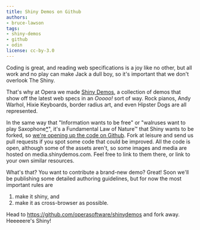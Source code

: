 ```yaml
---
title: Shiny Demos on Github
authors:
- bruce-lawson
tags:
- shiny-demos
- github
- odin
license: cc-by-3.0
---
```


<p>Coding is great, and reading web specifications is a joy like no other, but all work and no play can make Jack a dull boy, so it&#39;s important that we don&#39;t overlook The Shiny.</p>

<p>That&#39;s why at Opera we made <a href="http://shinydemos.com/">Shiny Demos</a>, a collection of demos that show off the latest web specs in an <i>Ooooo!</i> sort of way. Rock pianos, Andy Warhol, Hixie Keyboards, border radius art, and even Hipster Dogs are all represented.</p>
 <p>In the same way that &quot;Information wants to be free&quot; or &quot;walruses want to play Saxophone<a href="http://www.youtube.com/watch?v=Uq1xWuBIXDg ">*</a>&quot;, it&#39;s a Fundamental Law of Nature&#x2122; that Shiny wants to be forked, so <a href="https://github.com/operasoftware/shinydemos">we&#39;re opening up the code on Github</a>. Fork at leisure and send us pull requests if you spot some code that could be improved. All the code is open, although some of the assets aren&#39;t, so some images and media are hosted on media.shinydemos.com. Feel free to link to them there, or link to your own similar resources.</p>
 <p>What&#39;s that? You want to contribute a brand-new demo? Great! Soon we&#39;ll be publishing some detailed authoring guidelines, but for now the most important rules are</p>
 <ol>
 <li>make it shiny, and</li>
 <li>make it as cross-browser as possible.</li>
 </ol>
 <p>Head to <a href="https://github.com/operasoftware/shinydemos">https://github.com/operasoftware/shinydemos</a> and fork away. Heeeeere&#39;s Shiny!</p>
